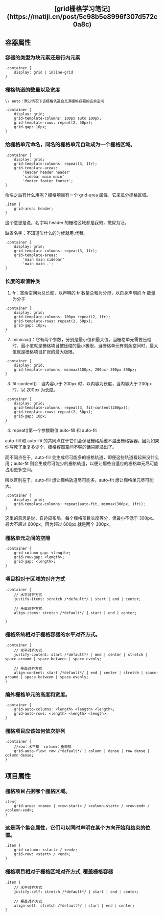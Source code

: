 <h2 align="center">[grid栅格学习笔记](https://matiji.cn/post/5c98b5e8996f307d572c0a8c)</h2>

## 容器属性

### 容器的类型为块元素还是行内元素

```
.container {
    display: grid | inline-grid
}
```

### 栅格轨道的数量以及宽度

```
\\ auto：默认情况下该栅格轨道会充满栅格容器的富余空间

.container {
    display: grid;
    grid-template-columns: 100px auto 100px;
    grid-template-rows: repeat(2, 50px);
    grid-gap: 10px;
}
```

### 给栅格单元命名，同名的栅格单元自动成为一个栅格区域。

```
.container {
    display: grid;
    grid-template-columns: repeat(3, 1fr);
    grid-template-areas:
        'header header header'
        'sidebar main main'
        'footer footer footer';
}
```

命名之后有什么用呢？栅格项目有一个 grid-area 属性，它来瓜分栅格区域。

```
.item {
    grid-area: header;
}
```

这个意思是说，名字叫 header 的栅格区域都是我的，撒尿为证。

缺省名字：不知道叫什么的时候就用.代替。

```
.container {
    display: grid;
    grid-template-columns: repeat(3, 1fr);
    grid-template-areas:
        'main main sidebar'
        'main main .';
}
```

### 长度的取值种类

1. fr：富余空间为总长度，以声明的 fr 数量总和为分母，以自身声明的 fr 数量为分子

```
.container {
    display: grid;
    grid-template-columns: 100px repeat(2, 1fr);
    grid-template-rows: repeat(2, 50px);
    grid-gap: 10px;
}
```

2. minmax()：它有两个参数，分别是最小值和最大值。当栅格单元需要压缩时，最小值就是栅格项目被压缩的最小极限，当栅格单元有剩余空间时，最大值就是栅格项目扩张的最大极限。

```
.container {
    display: grid;
    grid-template-columns: minmax(100px, 200px) 300px 300px;
}
```

3. fit-content()：当内容小于 200px 时，以内容为长度，当内容大于 200px 时，以 200px 为长度。

```
.container {
    display: grid;
    grid-template-columns: repeat(3, fit-content(200px));
    grid-template-rows: repeat(2, 50px);
    grid-gap: 10px;
}
```

4. repeat()第一个参数取值 auto-fill 和 auto-fit

auto-fill 和 auto-fit 的共同点在于它们会保证栅格系统不溢出栅格容器。因为如果你写死了重复多少个，栅格容器空间不够的话只能溢出了。

而不同点在于，auto-fill 会生成尽可能多的栅格轨道，即便这些轨道看起来没什么用；auto-fit 则会生成尽可能少的栅格轨道，以便让那些自适应的栅格单元尽可能占用更多空间。

所以区别在于，auto-fill 想让栅格轨道尽可能多，auto-fit 想让栅格单元尽可能大。

```
.container {
    display: grid;
    grid-template-columns: repeat(auto-fit, minmax(300px, 1fr));
}
```

这里的意思是说，自适应布局，每个栅格项目长度等分，但最小不低于 300px。最大不超过 600px，因为超过 600px 就是两个 300px。

### 栅格单元之间的空隙

```
.container {
    grid-column-gap: <length>;
    grid-row-gap: <length>;
    grid-gap: <length>;
}
```

### 项目相对于区域的对齐方式

```
.container {
    // 水平对齐方式
    justify-items: stretch /*default*/ | start | end | center;

    // 垂直对齐方式
    align-items: stretch /*default*/ | start | end | center;

}
```

### 栅格系统相对于栅格容器的水平对齐方式。

```
.container {
    // 水平对齐方式
    justify-content: start /*default*/ | end | center | stretch | space-around | space-between | space-evenly;

    // 垂直对齐方式
    align-content: start /*default*/ | end | center | stretch | space-around | space-between | space-evenly;
}
```

### 编外栅格单元的高度和宽度。

```
.container {
    grid-auto-columns: <length> <length> <length>;
    grid-auto-rows: <length> <length> <length>;
}
```

### 栅格项目应该如何依次排列

```
.container {
    //row：水平排  column：垂直排
    grid-auto-flow: row /*default*/ | column | dense | row dense | column dense;
}
```

## 项目属性

### 栅格项目占据哪个栅格区域。

```
item{
    grid-area: <name> | <row-start> / <column-start> / <row-end> / <column-end>;
}
```

### 这是两个集合属性，它们可以同时声明在某个方向开始和结束的位置。

```
.item {
    grid-column: <start> / <end>;
    grid-row: <start> / <end>;
}
```

### 栅格项目相对于栅格区域对齐方式, 覆盖栅格容器

```
.item {
    // 水平对齐方式
    justify-self: stretch /*default*/ | start | end | center;

    // 垂直对齐方式
    align-self: stretch /*default*/ | start | end | center;
}
```
